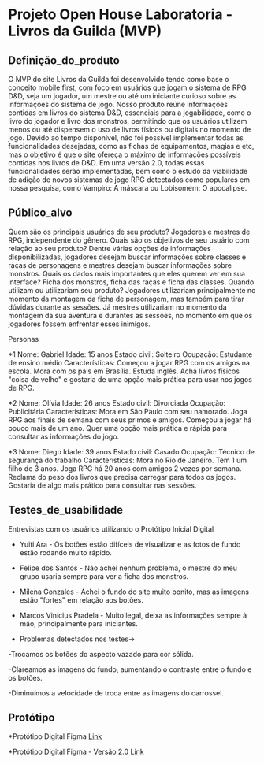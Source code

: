 # Projeto Open House Laboratoria - Livros da Guilda (MVP)

## Definição_do_produto

O MVP do site Livros da Guilda foi desenvolvido tendo como base o conceito mobile first, com foco em usuários que jogam o sistema de RPG D&D, seja um jogador, um mestre ou até um iniciante curioso sobre as informações do sistema de jogo. Nosso produto reúne informações contidas em livros do sistema D&D, essenciais para a jogabilidade, como o livro do jogador e livro dos monstros, permitindo que os usuários utilizem menos ou até dispensem o uso de livros físicos ou digitais no momento de jogo.
Devido ao tempo disponível, não foi possível implementar todas as funcionalidades desejadas, como as fichas de equipamentos, magias e etc, mas o objetivo é que o site ofereça o máximo de informações possíveis contidas nos livros de D&D.
Em uma versão 2.0, todas essas funcionalidades serão implementadas, bem como o estudo da viabilidade de adição de novos sistemas de jogo RPG detectados como populares em nossa pesquisa, como Vampiro: A máscara ou Lobisomem: O apocalipse.


## Público_alvo

Quem são os principais usuários de seu produto?
	Jogadores e mestres de RPG, independente do gênero.
Quais são os objetivos de seu usuário com relação ao seu produto?
	Dentre várias opções de informações disponibilizadas, jogadores desejam buscar informações sobre classes e raças de personagens e mestres desejam buscar informações sobre monstros.
Quais os dados mais importantes que eles querem ver em sua interface?
	Ficha dos monstros, ficha das raças e ficha das classes.
Quando utilizam ou utilizariam seu produto?
    Jogadores utilizariam principalmente no momento da montagem da ficha de personagem, mas também para tirar dúvidas durante as sessões. Já mestres utilizariam no momento da montagem da sua aventura e durantes as sessões, no momento em que os jogadores fossem enfrentar esses inimigos.

Personas

*1
Nome: Gabriel
Idade: 15 anos
Estado civil: Solteiro
Ocupação: Estudante de ensino médio
Características: Começou a jogar RPG com os amigos na escola. Mora com os pais em Brasília. Estuda inglês. Acha livros físicos "coisa de velho" e gostaria de uma opção mais prática para usar nos jogos de RPG.

*2
Nome: Olívia
Idade: 26 anos
Estado civil: Divorciada
Ocupação: Publicitária
Características: Mora em São Paulo com seu namorado. Joga RPG aos finais de semana com seus primos e amigos. Começou a jogar há pouco mais de um ano. Quer uma opção mais prática e rápida para consultar as informações do jogo.

*3
Nome: Diego
Idade: 39 anos
Estado civil: Casado
Ocupação: Técnico de segurança do trabalho
Características: Mora no Rio de Janeiro. Tem 1 um filho de 3 anos. Joga RPG há 20 anos com amigos 2 vezes por semana. Reclama do peso dos livros que precisa carregar para todos os jogos. Gostaria de algo mais prático para consultar nas sessões.


## Testes_de_usabilidade

Entrevistas com os usuários utilizando o Protótipo Inicial Digital

* Yuiti Ara - Os botões estão difíceis de visualizar e as fotos de fundo estão rodando muito rápido.
* Felipe dos Santos - Não achei nenhum problema, o mestre do meu grupo usaria sempre para ver a ficha dos monstros.
* Milena Gonzales - Achei o fundo do site muito bonito, mas as imagens estão "fortes" em relação aos botões.
* Marcos Vinícius Pradela - Muito legal, deixa as informações sempre à mão, principalmente para iniciantes.

* Problemas detectados nos testes->

-Trocamos os botões do aspecto vazado para cor sólida.

-Clareamos as imagens do fundo, aumentando o contraste entre o fundo e os botões.

-Diminuímos a velocidade de troca entre as imagens do carrossel.


## Protótipo

*Protótipo Digital Figma
[Link](https://www.figma.com/proto/KKjyZZBOiIZpGUMFkADLKjUc/Untitled?scaling=scale-down)

*Protótipo Digital Figma - Versão 2.0
[Link](https://www.figma.com/proto/TenIuftZ2HbqQPpEHA9wvf/Guilda-2.0?scaling=scale-down)
